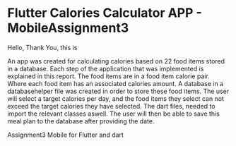 # Flutter Calories Calculator APP - MobileAssignment3
Hello, Thank You, this is

An app was created for calculating calories based on 22 food items stored in a database. Each step of the application that was implemented is explained in this report. The food items are in a food item calorie pair. Where each food item has an associated calories amount. A database in a databasehelper file was created in order to store these food items. The user will select a target calories per day, and the food items they  select can not exceed the target calories they have selected. The dart files, needed to import the relevant classes aswell. The user will then be able to save this meal plan to the database after providing the date.


Assignment3 Mobile for Flutter and dart

